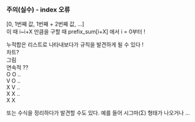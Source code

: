 ### 주의(실수) - index 오류
[0, 1번째 값, 1번째 + 2번째 값, ...]   
이 때 i~i+X 만큼을 구할 때 prefix_sum[i+X] 에서 i = 0부터 !   

누적합은 리스트로 나타내보다가 규칙을 발견하게 될 수 있다 !   
차트?   
그림   
연속적 ??   
O O ..   
V O ..   
X V ..   
X X ..   
X X   

또는 수식을 정리하다가 발견할 수도 있다. 예를 들어 시그마(Σ) 형태가 나오거나 ...   